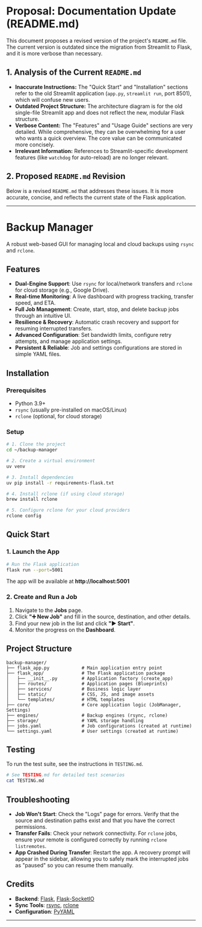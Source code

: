 # Proposal: Documentation Update (README.md)

This document proposes a revised version of the project's `README.md` file. The current version is outdated since the migration from Streamlit to Flask, and it is more verbose than necessary.

## 1. Analysis of the Current `README.md`

*   **Inaccurate Instructions:** The "Quick Start" and "Installation" sections refer to the old Streamlit application (`app.py`, `streamlit run`, port 8501), which will confuse new users.
*   **Outdated Project Structure:** The architecture diagram is for the old single-file Streamlit app and does not reflect the new, modular Flask structure.
*   **Verbose Content:** The "Features" and "Usage Guide" sections are very detailed. While comprehensive, they can be overwhelming for a user who wants a quick overview. The core value can be communicated more concisely.
*   **Irrelevant Information:** References to Streamlit-specific development features (like `watchdog` for auto-reload) are no longer relevant.

## 2. Proposed `README.md` Revision

Below is a revised `README.md` that addresses these issues. It is more accurate, concise, and reflects the current state of the Flask application.

---

# Backup Manager

A robust web-based GUI for managing local and cloud backups using `rsync` and `rclone`.

## Features

*   **Dual-Engine Support**: Use `rsync` for local/network transfers and `rclone` for cloud storage (e.g., Google Drive).
*   **Real-time Monitoring**: A live dashboard with progress tracking, transfer speed, and ETA.
*   **Full Job Management**: Create, start, stop, and delete backup jobs through an intuitive UI.
*   **Resilience & Recovery**: Automatic crash recovery and support for resuming interrupted transfers.
*   **Advanced Configuration**: Set bandwidth limits, configure retry attempts, and manage application settings.
*   **Persistent & Reliable**: Job and settings configurations are stored in simple YAML files.

## Installation

### Prerequisites

*   Python 3.9+
*   `rsync` (usually pre-installed on macOS/Linux)
*   `rclone` (optional, for cloud storage)

### Setup

```bash
# 1. Clone the project
cd ~/backup-manager

# 2. Create a virtual environment
uv venv

# 3. Install dependencies
uv pip install -r requirements-flask.txt

# 4. Install rclone (if using cloud storage)
brew install rclone

# 5. Configure rclone for your cloud providers
rclone config
```

## Quick Start

### 1. Launch the App

```bash
# Run the Flask application
flask run --port=5001
```

The app will be available at **http://localhost:5001**

### 2. Create and Run a Job

1.  Navigate to the **Jobs** page.
2.  Click **"➕ New Job"** and fill in the source, destination, and other details.
3.  Find your new job in the list and click **"▶️ Start"**.
4.  Monitor the progress on the **Dashboard**.

## Project Structure

```
backup-manager/
├── flask_app.py            # Main application entry point
├── flask_app/              # The Flask application package
│   ├── __init__.py         # Application factory (create_app)
│   ├── routes/             # Application pages (Blueprints)
│   ├── services/           # Business logic layer
│   ├── static/             # CSS, JS, and image assets
│   └── templates/          # HTML templates
├── core/                   # Core application logic (JobManager, Settings)
├── engines/                # Backup engines (rsync, rclone)
├── storage/                # YAML storage handling
├── jobs.yaml               # Job configurations (created at runtime)
└── settings.yaml           # User settings (created at runtime)
```

## Testing

To run the test suite, see the instructions in `TESTING.md`.

```bash
# See TESTING.md for detailed test scenarios
cat TESTING.md
```

## Troubleshooting

*   **Job Won't Start**: Check the "Logs" page for errors. Verify that the source and destination paths exist and that you have the correct permissions.
*   **Transfer Fails**: Check your network connectivity. For `rclone` jobs, ensure your remote is configured correctly by running `rclone listremotes`.
*   **App Crashed During Transfer**: Restart the app. A recovery prompt will appear in the sidebar, allowing you to safely mark the interrupted jobs as "paused" so you can resume them manually.

## Credits

*   **Backend**: [Flask](https://flask.palletsprojects.com/), [Flask-SocketIO](https://flask-socketio.readthedocs.io/)
*   **Sync Tools**: [rsync](https://rsync.samba.org/), [rclone](https://rclone.org/)
*   **Configuration**: [PyYAML](https://pyyaml.org/)

---
